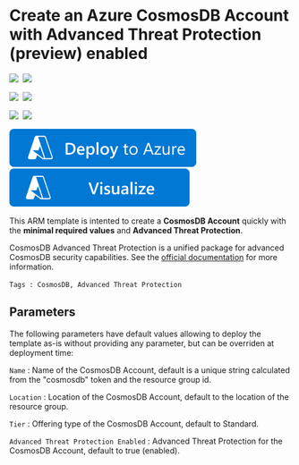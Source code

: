 # Create an Azure CosmosDB Account with Advanced Threat Protection (preview) enabled

<IMG SRC="https://azurequickstartsservice.blob.core.windows.net/badges/201-cosmosdb-advanced-threat-protection-create-account/PublicLastTestDate.svg" />&nbsp;
<IMG SRC="https://azurequickstartsservice.blob.core.windows.net/badges/201-cosmosdb-advanced-threat-protection-create-account/PublicDeployment.svg" />&nbsp;

<IMG SRC="https://azurequickstartsservice.blob.core.windows.net/badges/201-cosmosdb-advanced-threat-protection-create-account/FairfaxLastTestDate.svg" />&nbsp;
<IMG SRC="https://azurequickstartsservice.blob.core.windows.net/badges/201-cosmosdb-advanced-threat-protection-create-account/FairfaxDeployment.svg" />&nbsp;

<IMG SRC="https://azurequickstartsservice.blob.core.windows.net/badges/201-cosmosdb-advanced-threat-protection-create-account/BestPracticeResult.svg" />&nbsp;
<IMG SRC="https://azurequickstartsservice.blob.core.windows.net/badges/201-cosmosdb-advanced-threat-protection-create-account/CredScanResult.svg" />&nbsp;

<a href="https://portal.azure.com/#create/Microsoft.Template/uri/https%3A%2F%2Fraw.githubusercontent.com%2FAzure%2Fazure-quickstart-templates%2Fmaster%2F201-cosmosdb-advanced-threat-protection-create-account%2Fazuredeploy.json" target="_blank">
    <img src="https://raw.githubusercontent.com/Azure/azure-quickstart-templates/master/1-CONTRIBUTION-GUIDE/images/deploytoazure.svg"/>
</a>
<a href="http://armviz.io/#/?load=https://raw.githubusercontent.com/Azure/azure-quickstart-templates/master/201-cosmosdb-advanced-threat-protection-create-account/azuredeploy.json" target="_blank">
    <img src="https://raw.githubusercontent.com/Azure/azure-quickstart-templates/master/1-CONTRIBUTION-GUIDE/images/visualizebutton.svg"/>
</a>

This ARM template is intented to create a **CosmosDB Account** quickly with the **minimal required values** and **Advanced Threat Protection**.

CosmosDB Advanced Threat Protection is a unified package for advanced CosmosDB security capabilities. See the [official documentation]( https://go.microsoft.com/fwlink/?linkid=2097603) for more information.

`Tags : CosmosDB, Advanced Threat Protection`

## Parameters
The following parameters have default values allowing to deploy the template as-is without providing any parameter, but can be overriden at deployment time:

`Name` : Name of the CosmosDB Account, default is a unique string calculated from the "cosmosdb" token and the resource group id.  

`Location` : Location of the CosmosDB Account, default to the location of the resource group.  

`Tier` : Offering type of the CosmosDB Account, default to Standard.

`Advanced Threat Protection Enabled` : Advanced Threat Protection for the CosmosDB Account, default to true (enabled).

